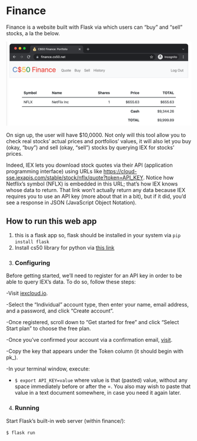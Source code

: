 # Finance

Finance is a website built with Flask via which users can “buy” and “sell” stocks, a la the below.

![](financecs50.png)

On sign up, the user will have $10,0000. Not only will this tool allow you to check real stocks’ actual prices and portfolios’ values, it will also let you buy (okay, “buy”) and sell (okay, “sell”) stocks by querying IEX for stocks’ prices.

Indeed, IEX lets you download stock quotes via their API (application programming interface) using URLs like https://cloud-sse.iexapis.com/stable/stock/nflx/quote?token=API_KEY. Notice how Netflix’s symbol (NFLX) is embedded in this URL; that’s how IEX knows whose data to return. That link won’t actually return any data because IEX requires you to use an API key (more about that in a bit), but if it did, you’d see a response in JSON (JavaScript Object Notation).

## How to run this web app
1. this is a flask app so, flask should be installed in your system via `pip install flask`
2. Install cs50 library for python via [this link](https://cs50.readthedocs.io/libraries/cs50/python/)
3. ### Configuring
  Before getting started, we’ll need to register for an API key in order to be able to query IEX’s data. To do so, follow these steps:

-Visit [iexcloud.io](iexcloud.io/cloud-login#/register/).

-Select the “Individual” account type, then enter your name, email address, and a password, and click “Create account”.

-Once registered, scroll down to “Get started for free” and click “Select Start plan” to choose the free plan.

-Once you’ve confirmed your account via a confirmation email, [visit](https://iexcloud.io/console/tokens).

-Copy the key that appears under the Token column (it should begin with pk_).

-In your terminal window, execute:

- `$ export API_KEY=value`
where value is that (pasted) value, without any space immediately before or after the =. You also may wish to paste that value in a text document somewhere, in case you need it again later.

4. ### Running
Start Flask’s built-in web server (within finance/):

`$ flask run`
